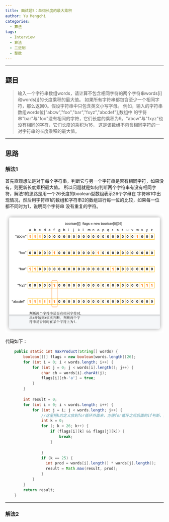 ```yaml
---
title: 面试题5：单词长度的最大乘积
author: Yu Mengchi
categories:
  - 算法 
tags:
  - Interview
  - 算法
  - 二进制
  - 整数
---
```



---

## 题目
> 输入一个字符串数组words，请计算不包含相同字符的两个字符串words[i]和words[j]的长度乘积的最大值。
> 如果所有字符串都包含至少一个相同字符，那么返回0。假设字符串中只包含英文小写字母。
> 例如，输入的字符串数组words位["abcw","foo","bar","fxyz","abcdef"],数组中
> 的字符串"bar"与"foo"没有相同的字符，它们长度的乘积为9。"abcw"与"fxyz"也没有相同的字符，它们长度的乘积为16，
> 这是该数组不包含相同字符的一对字符串的长度乘积的最大值。

---

## 思路

### 解法1

首先直观想法是对于每个字符串，判断它与另一个字符串是否有相同字符，如果没有，则更新长度乘积最大值。
所以问题就是如何判断两个字符串有没有相同字符，解法1的思路是用一个26长度的boolean型数组表示26个字母在
字符串1中出现情况，然后用字符串1的数组和字符串2的数组进行每一位的比较，如果每一位都不同时为1，说明两个字符串
没有重复的字符。

![img_1.png](../../../assets/img/img11.png)


代码如下：

```Java
    public static int maxProduct(String[] words) {
        boolean[][] flags = new boolean[words.length][26];
        for (int i = 0; i < words.length; i++) {
            for (int j = 0; j < words[i].length(); j++) {
                char ch = words[i].charAt(j);
                flags[i][ch-'a'] = true;
            }
        }

        int result = 0;
        for (int i = 0; i < words.length; i++) {
            for (int j = i; j < words.length; j++) {
                //这里把k的定义放到for循环外面来，方便for循环之后后面的if判断，要学会这种写法
                int k = 0;
                for (; k < 26; k++) {
                    if (flags[i][k] && flags[j][k]) {
                        break;
                    }
                    
                }
                if (k == 25) {
                  int prod = words[i].length() * words[j].length();
                  result = Math.max(result, prod);
                }
            }
        }
        return result;
    }
```

---

### 解法2


